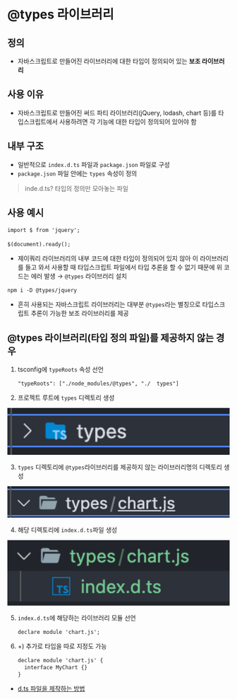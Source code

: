 # @types 라이브러리
## 정의
- 자바스크립트로 만들어진 라이브러리에 대한 타입이 정의되어 있는 **보조 라이브러리**

## 사용 이유
- 자바스크립트로 만들어진 써드 파티 라이브러리(jQuery, lodash, chart 등)를 타입스크립트에서 사용하려면 각 기능에 대한 타입이 정의되어 있어야 함

## 내부 구조
- 일반적으로 `index.d.ts` 파일과 `package.json` 파일로 구성
- `package.json` 파일 안에는 `types` 속성이 정의

> inde.d.ts? 타입의 정의만 모아놓는 파일
## 사용 예시
```
import $ from 'jquery';

$(document).ready();
```
- 제이쿼리 라이브러리의 내부 코드에 대한 타입이 정의되어 있지 않아 이 라이브러리를 들고 와서 사용할 때 타입스크립트 파일에서 타입 추론을 할 수 없기 때문에 위 코드는 에러 발생
→ `@types` 라이브러리 설치

```
npm i -D @types/jquery
```
- 흔히 사용되는 자바스크립트 라이브러리는 대부분 `@types`라는 별칭으로 타입스크립트 추론이 가능한 보조 라이브러리를 제공

## @types 라이브러리(타입 정의 파일)를 제공하지 않는 경우
1. tsconfig에 `typeRoots` 속성 선언
    ```
    "typeRoots": ["./node_modules/@types", "./  types"]
    ```
2. 프로젝트 루트에 `types` 디렉토리 생성
<img src="images/@types1.png" width="600" />

3. `types` 디렉토리에 `@types`라이브러리를 제공하지 않는 라이브러리명의 디렉토리 생성
<img src="images/@types2.png" width="600" />

4. 해당 디렉토리에 `index.d.ts`파일 생성
<img src="images/@types3.png" width="600" />

5. `index.d.ts`에 해당하는 라이브러리 모듈 선언
    ```
    declare module 'chart.js';
    ```

6. +) 추가로 타입을 따로 지정도 가능
    ```
    declare module 'chart.js' {
      interface MyChart {}
    }
    ```
- [d.ts 파일을 제작하는 방법](https://www.typescriptlang.org/docs/handbook/declaration-files/dts-from-js.html)